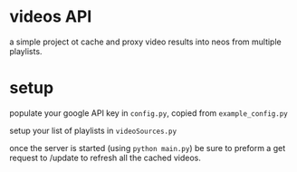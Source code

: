 # videos API

a simple project ot cache and proxy video results into neos from multiple playlists. 

# setup

populate your google API key in `config.py`, copied from `example_config.py`

setup your list of playlists in `videoSources.py`

once the server is started (using `python main.py`) be sure to preform a get request to /update to refresh 
all the cached videos.
